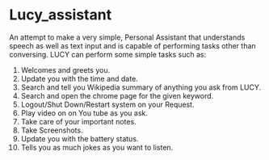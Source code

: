 # Lucy_assistant

An attempt to make a very simple, Personal Assistant that understands speech as well as text input and is capable of performing tasks other than conversing. LUCY can perform some simple tasks such as:

1. Welcomes and greets you.
2. Update you with the time and date.
3. Search and tell you Wikipedia summary of anything you ask from LUCY.
4. Search and open the chrome page for the given keyword.
5. Logout/Shut Down/Restart system on your Request.
6. Play video on on You tube as you ask.
7. Take care of your important notes.
8. Take Screenshots.
9. Update you with the battery status.
10. Tells you as much jokes as you want to listen.
